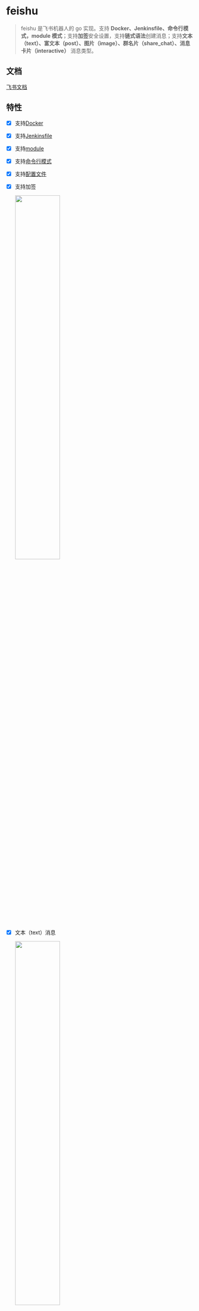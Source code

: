 # feishu

> feishu 是飞书机器人的 go 实现。支持 **Docker、Jenkinsfile、命令行模式，module 模式**；支持**加签**安全设置，支持**链式语法**创建消息；支持**文本（text）、富文本（post）、图片（image）、群名片（share_chat）、消息卡片（interactive）** 消息类型。

## 文档

[飞书文档](https://www.feishu.cn/hc/zh-CN/articles/360024984973)

## 特性

- [x] 支持[Docker](https://github.com/CatchZeng/feishu#Docker)

- [x] 支持[Jenkinsfile](https://github.com/CatchZeng/feishu#Jenkinsfile)

- [x] 支持[module](https://github.com/CatchZeng/feishu#%E4%BD%9C%E4%B8%BA-module)

- [x] 支持[命令行模式](https://github.com/CatchZeng/feishu#%E5%91%BD%E4%BB%A4%E8%A1%8C%E5%B7%A5%E5%85%B7)

- [x] 支持[配置文件](https://github.com/CatchZeng/feishu#%E9%85%8D%E7%BD%AE%E6%96%87%E4%BB%B6)

- [x] 支持加签

  <img src="https://p6-hera.byteimg.com/tos-cn-i-jbbdkfciu3/fb5e1dd375684dd2b9b6037d86f862b0~tplv-jbbdkfciu3-image:0:0.image" width = 50% />

- [x] 文本（text）消息

  <img src="https://p1-hera.byteimg.com/tos-cn-i-jbbdkfciu3/c9c86efea1754e269dbdc5517b4d958a~tplv-jbbdkfciu3-image:0:0.image" width = 50% />

- [x] 富文本（post）消息

  <img src="https://p3-hera.byteimg.com/tos-cn-i-jbbdkfciu3/661d8ee4446c47bca5ac61bfb2ef1a6f~tplv-jbbdkfciu3-image:0:0.image" width = 50% />

- [ ] 图片（image）消息

  <img src="https://p1-hera.byteimg.com/tos-cn-i-jbbdkfciu3/5607aa65324e4e14bd94192ba81fe0b3~tplv-jbbdkfciu3-image:0:0.image" width = 50% />

- [ ] 群名片（share_chat）消息

  <img src="https://p9-hera.byteimg.com/tos-cn-i-jbbdkfciu3/ba60b1c2835a4950926bb86687e183a8~tplv-jbbdkfciu3-image:0:0.image" width = 50% />

- [ ] 消息卡片（interactive）消息

  <img src="https://p6-hera.byteimg.com/tos-cn-i-jbbdkfciu3/4bf5072377cf4c02990ce28731634e6a~tplv-jbbdkfciu3-image:0:0.image" width = 50% />

## 安装

## Docker 安装

```shell
docker pull catchzeng/feishu
```

### 二进制安装

到 [releases](https://github.com/CatchZeng/feishu/releases/) 下载相应平台的二进制可执行文件，然后加入到 PATH 环境变量即可。

### go get 安装

```shell
go get github.com/CatchZeng/feishu
```

## 使用方法

### 配置文件

可以在 `$/HOME/.feishu` 下创建 `config.yaml` 填入 `access_token` 和 `secret` 默认值。

```yaml
access_token: "6cxxxx80-xxxx-49e2-ac86-7f378xxxx960"
secret: "k6usknqxxxxazNxxxx443d"
```

### Docker

```shell
docker run catchzeng/feishu feishu text -t 6cxxxx80-xxxx-49e2-ac86-7f378xxxx960 -s k6usknqxxxxazNxxxx443d -e "docker test"
```

### Jenkinsfile

```shell
pipeline {
    agent {
        docker {
            image 'catchzeng/feishu'
        }
    }
    environment {
        FEISHU_TOKEN = '6cxxxx80-xxxx-49e2-ac86-7f378xxxx960'
        FEISHU_SECRET = 'k6usknqxxxxazNxxxx443d'
    }
    stages {
        stage('notify') {
            steps {
                sh 'feishu post -t ${FEISHU_TOKEN} -s ${FEISHU_SECRET} -i 标题 -e 信息 -r https://makeoptim.com/ -f 链接文本 -a all'
            }
        }
    }
}
```

### 作为 module

```go
package main

import (
	"log"

	"github.com/CatchZeng/feishu"
)

func main() {
	token := "6cxxxx80-xxxx-49e2-ac86-7f378xxxx960"
	secret := "k6usknqxxxxazNxxxx443d"

	client := feishu.NewClient(token, secret)

	text := feishu.NewText("文本")
	a := feishu.NewA("链接", "https://www.baidu.com/")
	at := feishu.NewAT("all")
	line := []feishu.PostItem{text, a, at}
	msg := feishu.NewPostMessage()
	msg.SetZHTitle("测试富文本 @all").
		AppendZHContent(line)

	resp, err := client.Send(msg)
	if err != nil {
		log.Print(err)
		return
	}
	log.Print(resp)
}
```

### 命令行工具

#### Demo

```shell
feishu post -t 6cxxxx80-xxxx-49e2-ac86-7f378xxxx960 -s k6usknqxxxxazNxxxx443d -i 标题 -e 信息 -r https://makeoptim.com/ -f 链接文本 -a all
```

#### Help

```shell
$ feishu -h
feishu is a command line tool for feishu robot

Usage:
  feishu [command]

Available Commands:
  help        Help about any command
  post        send post message with feishu robot
  text        send text message with feishu robot
  version     feishu version

Flags:
  -t, --access_token string   access_token
  -h, --help                  help for feishu
  -s, --secret string         secret

Use "feishu [command] --help" for more information about a command.
```
